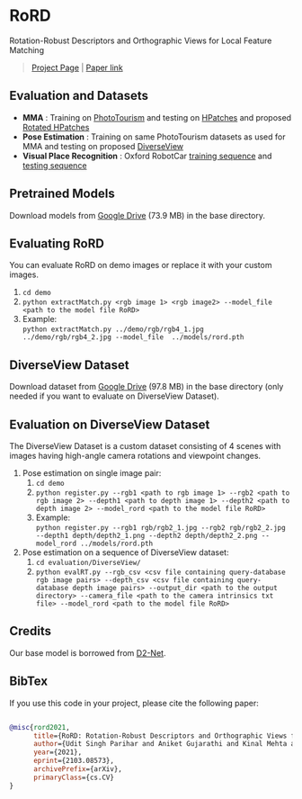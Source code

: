 # RoRD
Rotation-Robust Descriptors and Orthographic Views for Local Feature Matching

> [Project Page](https://uditsinghparihar.github.io/RoRD/) | [Paper link](https://arxiv.org/abs/2103.08573)

<!-- <img src="demo//rgb/teaser.jpg" alt="pipeline" width="1000" height="220" />   -->


## Evaluation and Datasets

- **MMA** : Training on [PhotoTourism](https://www.cs.ubc.ca/~kmyi/imw2020/data.html) and testing on [HPatches](https://github.com/hpatches/hpatches-dataset) and proposed [Rotated HPatches](add_link)
- **Pose Estimation** : Training on same PhotoTourism datasets as used for MMA and testing on proposed [DiverseView](https://drive.google.com/file/d/1BkhcHBKwcjNHgbLZ1XKurpcP7v4hFD_b/view?usp=sharing)  
- **Visual Place Recognition** : Oxford RobotCar [training sequence](https://robotcar-dataset.robots.ox.ac.uk/datasets/2014-07-14-14-49-50/) and [testing sequence](https://robotcar-dataset.robots.ox.ac.uk/datasets/2014-06-26-09-24-58/)


## Pretrained Models

Download models from [Google Drive](https://drive.google.com/file/d/1-5aLHyZ_qlHFNfRnDpXUh5egtf_XtoiA/view?usp=sharing) (73.9 MB) in the base directory.  

## Evaluating RoRD  
You can evaluate RoRD on demo images or replace it with your custom images.  
1. `cd demo`  
2. `python extractMatch.py <rgb image 1> <rgb image2> --model_file  <path to the model file RoRD>`
3. Example:  
	`python extractMatch.py ../demo/rgb/rgb4_1.jpg ../demo/rgb/rgb4_2.jpg --model_file  ../models/rord.pth`  

## DiverseView Dataset  

Download dataset from [Google Drive](https://drive.google.com/file/d/1BkhcHBKwcjNHgbLZ1XKurpcP7v4hFD_b/view?usp=sharing) (97.8 MB) in the base directory (only needed if you want to evaluate on DiverseView Dataset).    

## Evaluation on DiverseView Dataset  
The DiverseView Dataset is a custom dataset consisting of 4 scenes with images having high-angle camera rotations and viewpoint changes.  
1. Pose estimation on single image pair:  
	1. `cd demo`  
	2. `python register.py --rgb1 <path to rgb image 1> --rgb2 <path to rgb image 2> --depth1 <path to depth image 1> --depth2 <path to depth image 2> --model_rord <path to the model file RoRD>`  
	3. Example:   
		`python register.py --rgb1 rgb/rgb2_1.jpg --rgb2 rgb/rgb2_2.jpg --depth1 depth/depth2_1.png --depth2 depth/depth2_2.png --model_rord ../models/rord.pth`  
2. Pose estimation on a sequence of DiverseView dataset:  
	1. `cd evaluation/DiverseView/`  
	2. `python evalRT.py --rgb_csv <csv file containing query-database rgb image pairs> --depth_csv <csv file containing query-database depth image pairs> --output_dir <path to the output directory> --camera_file <path to the camera intrinsics txt file> --model_rord <path to the model file RoRD>`  



## Credits
Our base model is borrowed from [D2-Net](https://github.com/mihaidusmanu/d2-net).  

## BibTex
If you use this code in your project, please cite the following paper:

```bibtex

@misc{rord2021,
      title={RoRD: Rotation-Robust Descriptors and Orthographic Views for Local Feature Matching}, 
      author={Udit Singh Parihar and Aniket Gujarathi and Kinal Mehta and Satyajit Tourani and Sourav Garg and Michael Milford and K. Madhava Krishna},
      year={2021},
      eprint={2103.08573},
      archivePrefix={arXiv},
      primaryClass={cs.CV}
}
```

